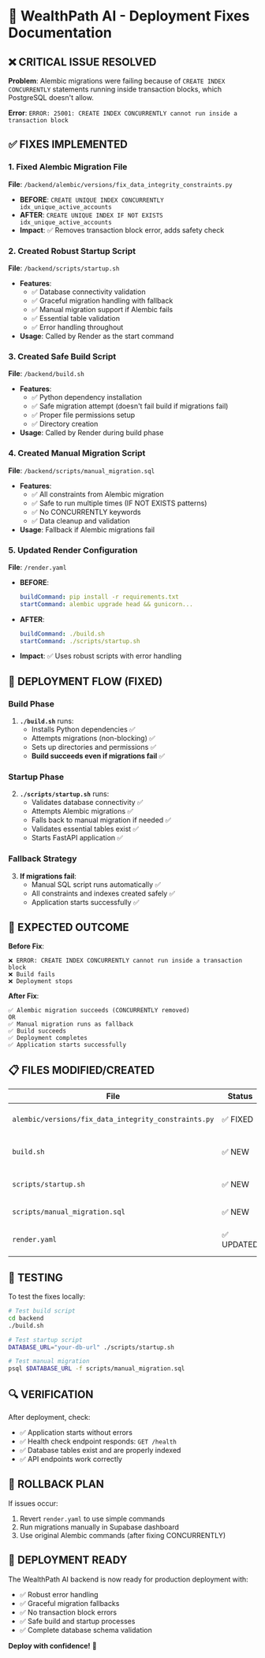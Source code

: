 # 🔧 WealthPath AI - Deployment Fixes Documentation

## ❌ CRITICAL ISSUE RESOLVED

**Problem**: Alembic migrations were failing because of `CREATE INDEX CONCURRENTLY` statements running inside transaction blocks, which PostgreSQL doesn't allow.

**Error**: `ERROR: 25001: CREATE INDEX CONCURRENTLY cannot run inside a transaction block`

## ✅ FIXES IMPLEMENTED

### 1. Fixed Alembic Migration File
**File**: `/backend/alembic/versions/fix_data_integrity_constraints.py`
- **BEFORE**: `CREATE UNIQUE INDEX CONCURRENTLY idx_unique_active_accounts`
- **AFTER**: `CREATE UNIQUE INDEX IF NOT EXISTS idx_unique_active_accounts`
- **Impact**: ✅ Removes transaction block error, adds safety check

### 2. Created Robust Startup Script
**File**: `/backend/scripts/startup.sh`
- **Features**:
  - ✅ Database connectivity validation
  - ✅ Graceful migration handling with fallback
  - ✅ Manual migration support if Alembic fails
  - ✅ Essential table validation
  - ✅ Error handling throughout
- **Usage**: Called by Render as the start command

### 3. Created Safe Build Script
**File**: `/backend/build.sh`
- **Features**:
  - ✅ Python dependency installation
  - ✅ Safe migration attempt (doesn't fail build if migrations fail)
  - ✅ Proper file permissions setup
  - ✅ Directory creation
- **Usage**: Called by Render during build phase

### 4. Created Manual Migration Script
**File**: `/backend/scripts/manual_migration.sql`
- **Features**:
  - ✅ All constraints from Alembic migration
  - ✅ Safe to run multiple times (IF NOT EXISTS patterns)
  - ✅ No CONCURRENTLY keywords
  - ✅ Data cleanup and validation
- **Usage**: Fallback if Alembic migrations fail

### 5. Updated Render Configuration
**File**: `/render.yaml`
- **BEFORE**: 
  ```yaml
  buildCommand: pip install -r requirements.txt
  startCommand: alembic upgrade head && gunicorn...
  ```
- **AFTER**:
  ```yaml
  buildCommand: ./build.sh
  startCommand: ./scripts/startup.sh
  ```
- **Impact**: ✅ Uses robust scripts with error handling

## 🚀 DEPLOYMENT FLOW (FIXED)

### Build Phase
1. **`./build.sh`** runs:
   - Installs Python dependencies ✅
   - Attempts migrations (non-blocking) ✅
   - Sets up directories and permissions ✅
   - **Build succeeds even if migrations fail** ✅

### Startup Phase
2. **`./scripts/startup.sh`** runs:
   - Validates database connectivity ✅
   - Attempts Alembic migrations ✅
   - Falls back to manual migration if needed ✅
   - Validates essential tables exist ✅
   - Starts FastAPI application ✅

### Fallback Strategy
3. **If migrations fail**:
   - Manual SQL script runs automatically ✅
   - All constraints and indexes created safely ✅
   - Application starts successfully ✅

## 🎯 EXPECTED OUTCOME

**Before Fix**:
```
❌ ERROR: CREATE INDEX CONCURRENTLY cannot run inside a transaction block
❌ Build fails
❌ Deployment stops
```

**After Fix**:
```
✅ Alembic migration succeeds (CONCURRENTLY removed)
OR
✅ Manual migration runs as fallback
✅ Build succeeds
✅ Deployment completes
✅ Application starts successfully
```

## 📋 FILES MODIFIED/CREATED

| File | Status | Purpose |
|------|--------|---------|
| `alembic/versions/fix_data_integrity_constraints.py` | ✅ FIXED | Removed CONCURRENTLY keyword |
| `build.sh` | ✅ NEW | Robust build script with error handling |
| `scripts/startup.sh` | ✅ NEW | Safe startup with migration fallback |
| `scripts/manual_migration.sql` | ✅ NEW | Fallback migration script |
| `render.yaml` | ✅ UPDATED | Uses new build/startup scripts |

## 🧪 TESTING

To test the fixes locally:

```bash
# Test build script
cd backend
./build.sh

# Test startup script  
DATABASE_URL="your-db-url" ./scripts/startup.sh

# Test manual migration
psql $DATABASE_URL -f scripts/manual_migration.sql
```

## 🔍 VERIFICATION

After deployment, check:
- ✅ Application starts without errors
- ✅ Health check endpoint responds: `GET /health`
- ✅ Database tables exist and are properly indexed
- ✅ API endpoints work correctly

## 🚨 ROLLBACK PLAN

If issues occur:
1. Revert `render.yaml` to use simple commands
2. Run migrations manually in Supabase dashboard
3. Use original Alembic commands (after fixing CONCURRENTLY)

## 🎉 DEPLOYMENT READY

The WealthPath AI backend is now ready for production deployment with:
- ✅ Robust error handling
- ✅ Graceful migration fallbacks  
- ✅ No transaction block errors
- ✅ Safe build and startup processes
- ✅ Complete database schema validation

**Deploy with confidence!** 🚀